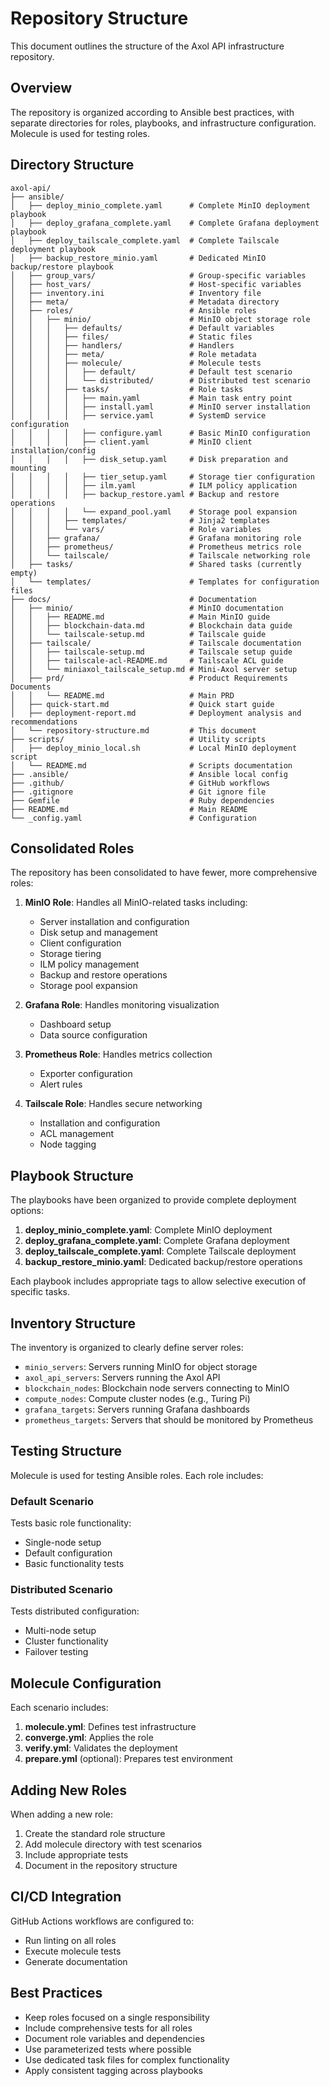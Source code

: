# Repository Structure

This document outlines the structure of the Axol API infrastructure repository.

## Overview

The repository is organized according to Ansible best practices, with separate directories for roles, playbooks, and infrastructure configuration. Molecule is used for testing roles.

## Directory Structure

```
axol-api/
├── ansible/
│   ├── deploy_minio_complete.yaml      # Complete MinIO deployment playbook
│   ├── deploy_grafana_complete.yaml    # Complete Grafana deployment playbook
│   ├── deploy_tailscale_complete.yaml  # Complete Tailscale deployment playbook
│   ├── backup_restore_minio.yaml       # Dedicated MinIO backup/restore playbook
│   ├── group_vars/                     # Group-specific variables
│   ├── host_vars/                      # Host-specific variables
│   ├── inventory.ini                   # Inventory file
│   ├── meta/                           # Metadata directory
│   ├── roles/                          # Ansible roles
│   │   ├── minio/                      # MinIO object storage role
│   │   │   ├── defaults/               # Default variables
│   │   │   ├── files/                  # Static files
│   │   │   ├── handlers/               # Handlers
│   │   │   ├── meta/                   # Role metadata
│   │   │   ├── molecule/               # Molecule tests
│   │   │   │   ├── default/            # Default test scenario
│   │   │   │   └── distributed/        # Distributed test scenario
│   │   │   ├── tasks/                  # Role tasks
│   │   │   │   ├── main.yaml           # Main task entry point
│   │   │   │   ├── install.yaml        # MinIO server installation
│   │   │   │   ├── service.yaml        # SystemD service configuration
│   │   │   │   ├── configure.yaml      # Basic MinIO configuration
│   │   │   │   ├── client.yaml         # MinIO client installation/config
│   │   │   │   ├── disk_setup.yaml     # Disk preparation and mounting
│   │   │   │   ├── tier_setup.yaml     # Storage tier configuration
│   │   │   │   ├── ilm.yaml            # ILM policy application
│   │   │   │   ├── backup_restore.yaml # Backup and restore operations
│   │   │   │   └── expand_pool.yaml    # Storage pool expansion
│   │   │   ├── templates/              # Jinja2 templates
│   │   │   └── vars/                   # Role variables
│   │   ├── grafana/                    # Grafana monitoring role
│   │   ├── prometheus/                 # Prometheus metrics role
│   │   └── tailscale/                  # Tailscale networking role
│   ├── tasks/                          # Shared tasks (currently empty)
│   └── templates/                      # Templates for configuration files
├── docs/                               # Documentation
│   ├── minio/                          # MinIO documentation
│   │   ├── README.md                   # Main MinIO guide
│   │   ├── blockchain-data.md          # Blockchain data guide
│   │   └── tailscale-setup.md          # Tailscale guide
│   ├── tailscale/                      # Tailscale documentation
│   │   ├── tailscale-setup.md          # Tailscale setup guide
│   │   ├── tailscale-acl-README.md     # Tailscale ACL guide
│   │   └── miniaxol_tailscale_setup.md # Mini-Axol server setup
│   ├── prd/                            # Product Requirements Documents
│   │   └── README.md                   # Main PRD
│   ├── quick-start.md                  # Quick start guide
│   ├── deployment-report.md            # Deployment analysis and recommendations
│   └── repository-structure.md         # This document
├── scripts/                            # Utility scripts
│   ├── deploy_minio_local.sh           # Local MinIO deployment script
│   └── README.md                       # Scripts documentation
├── .ansible/                           # Ansible local config
├── .github/                            # GitHub workflows
├── .gitignore                          # Git ignore file
├── Gemfile                             # Ruby dependencies
├── README.md                           # Main README
└── _config.yaml                        # Configuration
```

## Consolidated Roles

The repository has been consolidated to have fewer, more comprehensive roles:

1. **MinIO Role**: Handles all MinIO-related tasks including:
   - Server installation and configuration
   - Disk setup and management
   - Client configuration
   - Storage tiering
   - ILM policy management
   - Backup and restore operations
   - Storage pool expansion

2. **Grafana Role**: Handles monitoring visualization
   - Dashboard setup
   - Data source configuration

3. **Prometheus Role**: Handles metrics collection
   - Exporter configuration
   - Alert rules

4. **Tailscale Role**: Handles secure networking
   - Installation and configuration
   - ACL management
   - Node tagging

## Playbook Structure

The playbooks have been organized to provide complete deployment options:

1. **deploy_minio_complete.yaml**: Complete MinIO deployment
2. **deploy_grafana_complete.yaml**: Complete Grafana deployment
3. **deploy_tailscale_complete.yaml**: Complete Tailscale deployment
4. **backup_restore_minio.yaml**: Dedicated backup/restore operations

Each playbook includes appropriate tags to allow selective execution of specific tasks.

## Inventory Structure

The inventory is organized to clearly define server roles:

- `minio_servers`: Servers running MinIO for object storage
- `axol_api_servers`: Servers running the Axol API
- `blockchain_nodes`: Blockchain node servers connecting to MinIO
- `compute_nodes`: Compute cluster nodes (e.g., Turing Pi)
- `grafana_targets`: Servers running Grafana dashboards
- `prometheus_targets`: Servers that should be monitored by Prometheus

## Testing Structure

Molecule is used for testing Ansible roles. Each role includes:

### Default Scenario

Tests basic role functionality:
- Single-node setup
- Default configuration
- Basic functionality tests

### Distributed Scenario

Tests distributed configuration:
- Multi-node setup
- Cluster functionality
- Failover testing

## Molecule Configuration

Each scenario includes:

1. **molecule.yml**: Defines test infrastructure
2. **converge.yml**: Applies the role
3. **verify.yml**: Validates the deployment
4. **prepare.yml** (optional): Prepares test environment

## Adding New Roles

When adding a new role:

1. Create the standard role structure
2. Add molecule directory with test scenarios
3. Include appropriate tests
4. Document in the repository structure

## CI/CD Integration

GitHub Actions workflows are configured to:
- Run linting on all roles
- Execute molecule tests
- Generate documentation

## Best Practices

- Keep roles focused on a single responsibility
- Include comprehensive tests for all roles
- Document role variables and dependencies
- Use parameterized tests where possible
- Use dedicated task files for complex functionality
- Apply consistent tagging across playbooks
